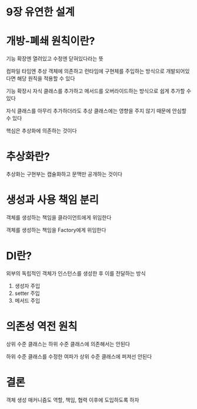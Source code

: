 # 9장 유연한 설계

# 개방-폐쇄 원칙이란?

기능 확장엔 열려있고 수정엔 닫혀있다라는 뜻

컴파일 타임엔 추상 객체에 의존하고 런타임에 구현체를 주입하는 방식으로 개발되어있다면 해당 원칙을 적용할 수 있다

기능 확장시 자식 클래스를 추가하고 메서드를 오버라이드하는 방식으로 쉽게 추가할 수 있다

자식 클래스를 아무리 추가하더라도 추상 클래스에는 영향을 주지 않기 때문에 안심할 수 있다

핵심은 추상화에 의존하는 것이다

# 추상화란?

추상화는 구현부는 캡슐화하고 문맥만 공개하는 것이다

# 생성과 사용 책임 분리

객체를 생성하는 책임을 클라이언트에게 위임한다

객체를 생성하는 책임을 Factory에게 위임한다

# DI란?

외부의 독립적인 객체가 인스턴스를 생성한 후 이를 전달하는 방식

1. 생성자 주입
2. setter 주입
3. 메서드 주입

# 의존성 역전 원칙

상위 수준 클래스는 하위 수준 클래스에 의존해서는 안된다

하위 수준 클래스를 수정한 여파가 상위 수준 클래스에 퍼져선 안된다

# 결론

객체 생성 매커니즘도 역할, 책임, 협력 이후에 도입하도록 하자
